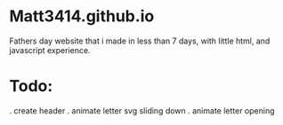 # Matt3414.github.io
Fathers day website that i made in less than 7 days, with little html, and javascript experience.

# Todo:

. create header
. animate letter svg sliding down
. animate letter opening
